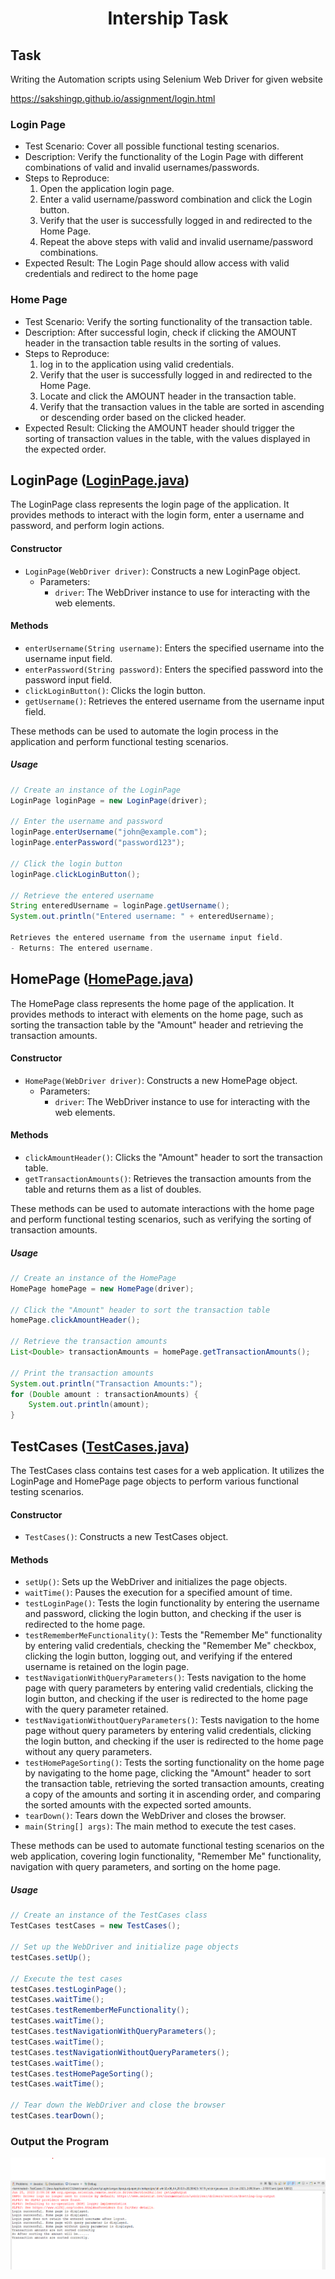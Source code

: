<h1 align="center">Intership Task</h1>
<h2>Task</h2>
<p>Writing the Automation scripts using Selenium Web Driver for given website</p>
<a href="https://sakshingp.github.io/assignment/login.html">https://sakshingp.github.io/assignment/login.html</a>

### Login Page

- Test Scenario: Cover all possible functional testing scenarios.
- Description: Verify the functionality of the Login Page with different combinations of valid and invalid usernames/passwords.
- Steps to Reproduce:
    1. Open the application login page.
    2. Enter a valid username/password combination and click the Login button.
    3. Verify that the user is successfully logged in and redirected to the Home Page.
    4. Repeat the above steps with valid and invalid username/password combinations.
- Expected Result: The Login Page should allow access with valid credentials and redirect to the home page

### Home Page

- Test Scenario: Verify the sorting functionality of the transaction table.
- Description: After successful login, check if clicking the AMOUNT header in the transaction table results in the sorting of values.
- Steps to Reproduce:
    1. log in to the application using valid credentials.
    2. Verify that the user is successfully logged in and redirected to the Home Page.
    3. Locate and click the AMOUNT header in the transaction table.
    4. Verify that the transaction values in the table are sorted in ascending or descending order based on the clicked header.
- Expected Result: Clicking the AMOUNT header should trigger the sorting of transaction values in the table, with the values displayed in the expected order.

## LoginPage ([LoginPage.java](https://github.com/Narendar14082000/TestingWebsite/blob/master/src/com/example/tests/pages/LoginPage.java))

The LoginPage class represents the login page of the application. It provides methods to interact with the login form, enter a username and password, and perform login actions.

#### Constructor

- `LoginPage(WebDriver driver)`: Constructs a new LoginPage object.
    - Parameters:
        - `driver`: The WebDriver instance to use for interacting with the web elements.

#### Methods

- `enterUsername(String username)`: Enters the specified username into the username input field.
- `enterPassword(String password)`: Enters the specified password into the password input field.
- `clickLoginButton()`: Clicks the login button.
- `getUsername()`: Retrieves the entered username from the username input field.

These methods can be used to automate the login process in the application and perform functional testing scenarios.

##### Usage

```java
// Create an instance of the LoginPage
LoginPage loginPage = new LoginPage(driver);

// Enter the username and password
loginPage.enterUsername("john@example.com");
loginPage.enterPassword("password123");

// Click the login button
loginPage.clickLoginButton();

// Retrieve the entered username
String enteredUsername = loginPage.getUsername();
System.out.println("Entered username: " + enteredUsername);

Retrieves the entered username from the username input field.
- Returns: The entered username.
```

## HomePage ([HomePage.java](https://github.com/Narendar14082000/TestingWebsite/blob/master/src/com/example/tests/pages/HomePage.java))

The HomePage class represents the home page of the application. It provides methods to interact with elements on the home page, such as sorting the transaction table by the "Amount" header and retrieving the transaction amounts.

#### Constructor

- `HomePage(WebDriver driver)`: Constructs a new HomePage object.
    - Parameters:
        - `driver`: The WebDriver instance to use for interacting with the web elements.

#### Methods

- `clickAmountHeader()`: Clicks the "Amount" header to sort the transaction table.
- `getTransactionAmounts()`: Retrieves the transaction amounts from the table and returns them as a list of doubles.

These methods can be used to automate interactions with the home page and perform functional testing scenarios, such as verifying the sorting of transaction amounts.

##### Usage

```java
// Create an instance of the HomePage
HomePage homePage = new HomePage(driver);

// Click the "Amount" header to sort the transaction table
homePage.clickAmountHeader();

// Retrieve the transaction amounts
List<Double> transactionAmounts = homePage.getTransactionAmounts();

// Print the transaction amounts
System.out.println("Transaction Amounts:");
for (Double amount : transactionAmounts) {
    System.out.println(amount);
}
```

## TestCases ([TestCases.java]())

The TestCases class contains test cases for a web application. It utilizes the LoginPage and HomePage page objects to perform various functional testing scenarios.

#### Constructor

- `TestCases()`: Constructs a new TestCases object.

#### Methods

- `setUp()`: Sets up the WebDriver and initializes the page objects.
- `waitTime()`: Pauses the execution for a specified amount of time.
- `testLoginPage()`: Tests the login functionality by entering the username and password, clicking the login button, and checking if the user is redirected to the home page.
- `testRememberMeFunctionality()`: Tests the "Remember Me" functionality by entering valid credentials, checking the "Remember Me" checkbox, clicking the login button, logging out, and verifying if the entered username is retained on the login page.
- `testNavigationWithQueryParameters()`: Tests navigation to the home page with query parameters by entering valid credentials, clicking the login button, and checking if the user is redirected to the home page with the query parameter retained.
- `testNavigationWithoutQueryParameters()`: Tests navigation to the home page without query parameters by entering valid credentials, clicking the login button, and checking if the user is redirected to the home page without any query parameters.
- `testHomePageSorting()`: Tests the sorting functionality on the home page by navigating to the home page, clicking the "Amount" header to sort the transaction table, retrieving the sorted transaction amounts, creating a copy of the amounts and sorting it in ascending order, and comparing the sorted amounts with the expected sorted amounts.
- `tearDown()`: Tears down the WebDriver and closes the browser.
- `main(String[] args)`: The main method to execute the test cases.

These methods can be used to automate functional testing scenarios on the web application, covering login functionality, "Remember Me" functionality, navigation with query parameters, and sorting on the home page.

##### Usage

```java
// Create an instance of the TestCases class
TestCases testCases = new TestCases();

// Set up the WebDriver and initialize page objects
testCases.setUp();

// Execute the test cases
testCases.testLoginPage();
testCases.waitTime();
testCases.testRememberMeFunctionality();
testCases.waitTime();
testCases.testNavigationWithQueryParameters();
testCases.waitTime();
testCases.testNavigationWithoutQueryParameters();
testCases.waitTime();
testCases.testHomePageSorting();
testCases.waitTime();

// Tear down the WebDriver and close the browser
testCases.tearDown();
```

### Output the Program
![Screenshot Description](https://github.com/Narendar14082000/TestingWebsite/blob/master/EclipseOutputScreenshot.png)


